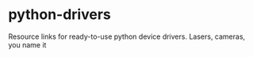 # python-drivers
Resource links for ready-to-use python device drivers. Lasers, cameras, you name it
